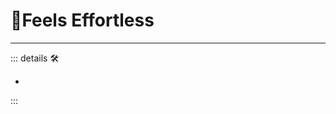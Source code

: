 # 💜<anima>Feels Effortless</anima>

---

<!-- =================================================== -->
<!-- =================================================== -->
<!-- =================================================== -->
<!-- =================================================== -->
<!-- =================================================== -->
::: details 🛠

-

:::
